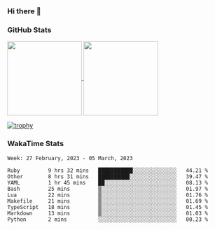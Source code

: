 ### Hi there 👋

### GitHub Stats

<a href="https://github.com/anuraghazra/github-readme-stats">
  <img align="center" height="170px" src="https://github-readme-stats.vercel.app/api/top-langs/?username=tksfjt1024&layout=compact&count_private=true&show_icons=true&show_icons=true&theme=graywhite" />
</a>
<a href="https://github.com/anuraghazra/github-readme-stats">
  <img align="center" height="170px" src="https://github-readme-stats.vercel.app/api?username=tksfjt1024&count_private=true&show_icons=true&show_icons=true&theme=graywhite" />
</a>

[![trophy](https://github-profile-trophy.vercel.app/?username=tksfjt1024)](https://github.com/ryo-ma/github-profile-trophy)

### WakaTime Stats

<!--START_SECTION:waka-->
```text
Week: 27 February, 2023 - 05 March, 2023

Ruby         9 hrs 32 mins   ███████████░░░░░░░░░░░░░░   44.21 % 
Other        8 hrs 31 mins   ██████████░░░░░░░░░░░░░░░   39.47 % 
YAML         1 hr 45 mins    ██░░░░░░░░░░░░░░░░░░░░░░░   08.13 % 
Bash         25 mins         ▒░░░░░░░░░░░░░░░░░░░░░░░░   01.97 % 
Lua          22 mins         ▒░░░░░░░░░░░░░░░░░░░░░░░░   01.76 % 
Makefile     21 mins         ▒░░░░░░░░░░░░░░░░░░░░░░░░   01.69 % 
TypeScript   18 mins         ▒░░░░░░░░░░░░░░░░░░░░░░░░   01.45 % 
Markdown     13 mins         ▒░░░░░░░░░░░░░░░░░░░░░░░░   01.03 % 
Python       2 mins          ░░░░░░░░░░░░░░░░░░░░░░░░░   00.23 % 
```
<!--END_SECTION:waka-->
